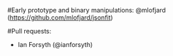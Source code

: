 #Early prototype and binary manipulations:
@mlofjard (https://github.com/mlofjard/jsonfit)

#Pull requests: 
- Ian Forsyth (@ianforsyth)
